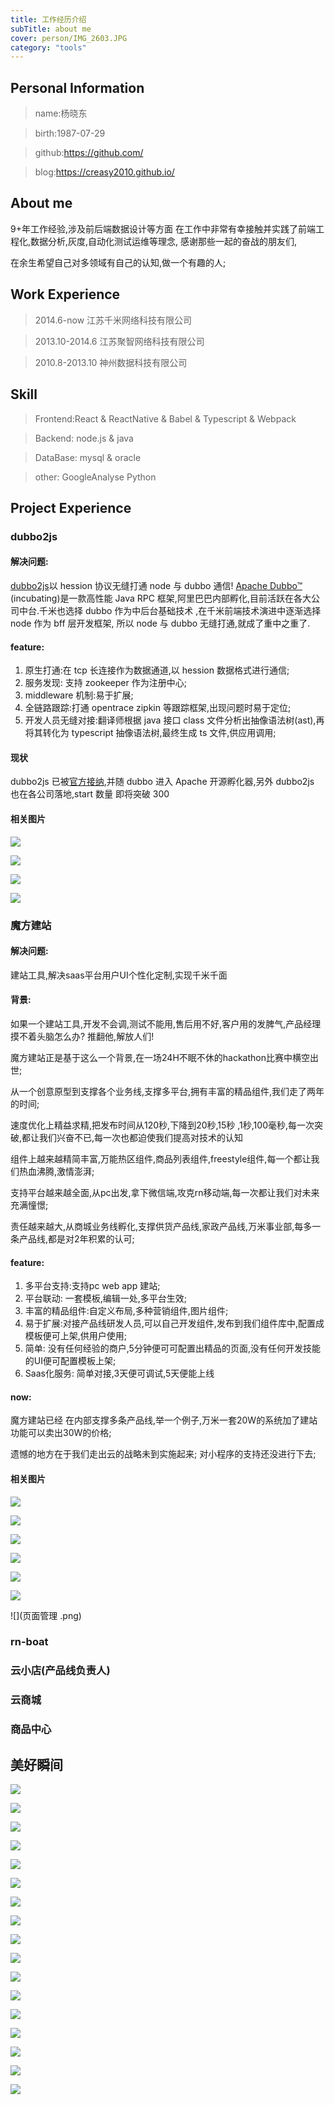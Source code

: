 ```yaml
---
title: 工作经历介绍
subTitle: about me 
cover: person/IMG_2603.JPG
category: "tools"
---
```



## Personal Information

> name:杨晓东

> birth:1987-07-29

> github:https://github.com/

> blog:https://creasy2010.github.io/

## About me

9+年工作经验,涉及前后端数据设计等方面
在工作中非常有幸接触并实践了前端工程化,数据分析,灰度,自动化测试运维等理念,
感谢那些一起的奋战的朋友们,

在余生希望自己对多领域有自己的认知,做一个有趣的人;

## Work Experience

> 2014.6-now 江苏千米网络科技有限公司

> 2013.10-2014.6 江苏聚智网络科技有限公司

> 2010.8-2013.10 神州数据科技有限公司

## Skill

> Frontend:React & ReactNative & Babel & Typescript & Webpack

> Backend: node.js & java

> DataBase: mysql & oracle

> other: GoogleAnalyse Python

## Project Experience

### dubbo2js

#### 解决问题:
[dubbo2js](https://github.com/dubbo/dubbo2.js)以 hession 协议无缝打通 node 与 dubbo 通信!
[Apache Dubbo™](http://dubbo.apache.org/zh-cn/index.html)
(incubating)是一款高性能 Java RPC 框架,阿里巴巴内部孵化,目前活跃在各大公司中台.千米也选择 dubbo 作为中后台基础技术 ,在千米前端技术演进中逐渐选择 node 作为 bff 层开发框架, 所以 node 与 dubbo 无缝打通,就成了重中之重了.

#### feature:

1. 原生打通:在 tcp 长连接作为数据通道,以 hession 数据格式进行通信;
2. 服务发现: 支持 zookeeper 作为注册中心;
3. middleware 机制:易于扩展;
4. 全链路跟踪:打通 opentrace zipkin 等跟踪框架,出现问题时易于定位;
5. 开发人员无缝对接:翻译师根据 java 接口 class 文件分析出抽像语法树(ast),再将其转化为 typescript 抽像语法树,最终生成 ts 文件,供应用调用;

#### 现状
 dubbo2js 已被[官方接纳](http://dubbo.apache.org/zh-cn/community/index.html),并随 dubbo 进入 Apache 开源孵化器,另外 dubbo2js 也在各公司落地,start 数量 即将突破 300

#### 相关图片

![](dubbo.png)

![](dubbo2js.png)

![](contr.png)

![](dubbo生态.png)

### 魔方建站

#### 解决问题: 
建站工具,解决saas平台用户UI个性化定制,实现千米千面

#### 背景:
如果一个建站工具,开发不会调,测试不能用,售后用不好,客户用的发脾气,产品经理摸不着头脑怎么办? 推翻他,解放人们!

魔方建站正是基于这么一个背景,在一场24H不眠不休的hackathon比赛中横空出世;

从一个创意原型到支撑各个业务线,支撑多平台,拥有丰富的精品组件,我们走了两年的时间;

速度优化上精益求精,把发布时间从120秒,下降到20秒,15秒 ,1秒,100毫秒,每一次突破,都让我们兴奋不已,每一次也都迫使我们提高对技术的认知

组件上越来越精简丰富,万能热区组件,商品列表组件,freestyle组件,每一个都让我们热血沸腾,激情澎湃;

支持平台越来越全面,从pc出发,拿下微信端,攻克rn移动端,每一次都让我们对未来充满憧憬; 

责任越来越大,从商城业务线孵化,支撑供货产品线,家政产品线,万米事业部,每多一条产品线,都是对2年积累的认可;

#### feature: 

1. 多平台支持:支持pc web app 建站; 
2. 平台联动: 一套模板,编辑一处,多平台生效; 
3. 丰富的精品组件:自定义布局,多种营销组件,图片组件;
4. 易于扩展:对接产品线研发人员,可以自己开发组件,发布到我们组件库中,配置成模板便可上架,供用户使用;
5. 简单: 没有任何经验的商户,5分钟便可可配置出精品的页面,没有任何开发技能的UI便可配置模板上架;
6. Saas化服务: 简单对接,3天便可调试,5天便能上线

#### now:
魔方建站已经 在内部支撑多条产品线,举一个例子,万米一套20W的系统加了建站功能可以卖出30W的价格;

遗憾的地方在于我们走出云的战略未到实施起来;
对小程序的支持还没进行下去;

#### 相关图片

![](WX20190127-110414@2x.png)

![](WX20190127-110439@2x.png)

![](大转盘.png)

![](建站示例图片.jpeg)

![](管理页面.png)

![](设备对接.png)

![](页面管理 .png)

### rn-boat

### 云小店(产品线负责人)

### 云商城

### 商品中心


## 美好瞬间


![](person/IMG_2600.JPG)

![](person/IMG_2601.JPG)
 
![](person/IMG_2602.JPG)

![](person/IMG_2603.JPG)

![](person/IMG_2604.JPG)

![](person/IMG_2605.JPG)

![](person/IMG_2606.JPG)

![](person/IMG_2607.JPG)

![](person/IMG_2608.JPG)

![](person/IMG_2609.JPG)

![](person/IMG_2610.JPG)

![](person/IMG_2611.JPG)

![](person/IMG_2612.JPG)

![](person/IMG_2613.JPG)

![](person/IMG_2614.JPG)

![](person/IMG_2615.JPG)

![](person/IMG_2616.JPG)

